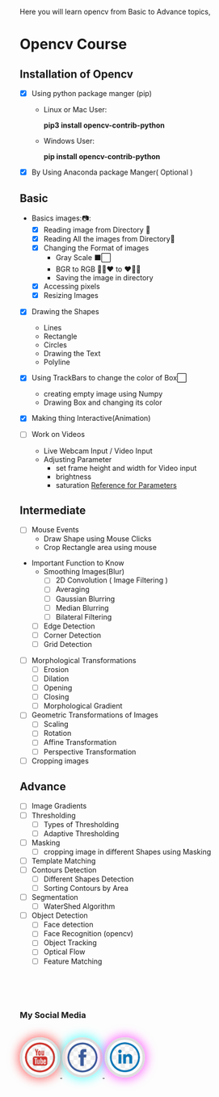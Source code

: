 Here you will learn opencv from Basic to Advance topics,

# Opencv Course

## Installation of Opencv

- [x] Using python package manger (pip)

  - Linux or Mac User:

    **pip3 install opencv-contrib-python**

  - Windows User:

    **pip install opencv-contrib-python**

- [x] By Using Anaconda package Manger( Optional )

## Basic

- Basics images::camera::
  - [x] Reading image from Directory :file_folder:
  - [x] Reading All the images from Directory:file_folder:
  - [x] Changing the Format of images
    - Gray Scale :black_large_square::white_large_square:
    - BGR to RGB :blue_heart::green_heart::heart: to :heart::green_heart::blue_heart:
    - Saving the image in directory
  - [x] Accessing pixels
  - [x] Resizing Images
- [x] Drawing the Shapes
  - Lines
  - Rectangle
  - Circles
  - Drawing the Text
  - Polyline
- [x] Using TrackBars to change the color of Box:white_large_square:
  - creating empty image using Numpy
  - Drawing Box and changing its color
- [x] Making thing Interactive(Animation)

- [ ] Work on Videos
  - Live Webcam Input / Video Input
  - Adjusting Parameter
    - set frame height and width for Video input
    - brightness
    - saturation
    [Reference for Parameters](https://docs.opencv.org/3.4/d4/d15/group__videoio__flags__base.html)

## Intermediate

- [ ] Mouse Events
  - Draw Shape using Mouse Clicks
  - Crop Rectangle area using mouse
- Important Function to Know
  - Smoothing Images(Blur)
    - [ ] 2D Convolution ( Image Filtering )
    - [ ] Averaging
    - [ ] Gaussian Blurring
    - [ ] Median Blurring
    - [ ] Bilateral Filtering
  - [ ] Edge Detection
  - [ ] Corner Detection
  - [ ] Grid Detection
- [ ] Morphological Transformations
  - [ ] Erosion
  - [ ] Dilation
  - [ ] Opening
  - [ ] Closing
  - [ ] Morphological Gradient
- [ ] Geometric Transformations of Images
  - [ ] Scaling
  - [ ] Rotation
  - [ ] Affine Transformation
  - [ ] Perspective Transformation
- [ ] Cropping images

## Advance

- [ ] Image Gradients
- [ ] Thresholding
  - [ ] Types of Thresholding
  - [ ] Adaptive Thresholding
- [ ] Masking
  - [ ] cropping image in different Shapes using Masking
- [ ] Template Matching
- [ ] Contours Detection
  - [ ] Different Shapes Detection
  - [ ] Sorting Contours by Area
- [ ] Segmentation
  - [ ] WaterShed Algorithm
- [ ] Object Detection
  - [ ] Face detection
  - [ ] Face Recognition (opencv)
  - [ ] Object Tracking
  - [ ] Optical Flow
  - [ ] Feature Matching

<br>

<br/>
<br>

### My Social Media

<br/>
<a href="https://www.youtube.com/c/aiphile">
<img style="border: 5px solid #ddd; border-radius: 100px;
box-shadow: 0 0 20px 3px rgba(255, 0, 0, 0.6);
  padding:  5px 5px;" border="10" alt="Youtube" src="icons/Youtube2.png" width="60" height="60">
</a>
<a href="https://www.facebook.com/AIPhile17">
<img style="border: 5px solid #ddd; border-radius: 100px;
box-shadow: 0 0 20px 3px rgba(0, 255, 255, 0.6);
  padding:  5px 5px;" border="10" alt="AiPhile" src="icons/facebook.png"  width="60" height="60">
</a>
</a>
<a href="linkedin.com/in/https://www.linkedin.com/in/asadullah-dal17/">
<img style="border: 5px solid #ddd; border-radius: 100px;
box-shadow: 0 0 20px 3px rgba(255, 0, 255, 0.6);
  padding:  5px 5px;" border="10" alt="Linkedin" src="icons/LinkedIn.png" width="60" height="60">
</a>
